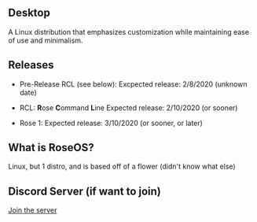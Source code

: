 ## Desktop

A Linux distribution that emphasizes customization while maintaining ease of use and minimalism.

## Releases

- Pre-Release RCL (see below):
Excpected release: 2/8/2020 (unknown date)

- RCL:
**R**ose **C**ommand **L**ine
Expected release: 2/10/2020 (or sooner)

- Rose 1:
Expected release: 3/10/2020 (or sooner, or later)

## What is RoseOS?

Linux, but 1 distro, and is based off of a flower (didn't know what else)


## Discord Server (if want to join)

[Join the server](https://discord.gg/zGXPsdY)
